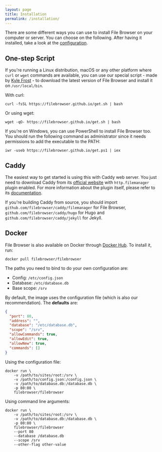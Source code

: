 ```yaml
---
layout: page
title: Installation
permalink: /installation/
---
```


There are some different ways you can use to install File Browser on your computer or server. You can choose on the following. After having it installed, take a look at the [configuration](../configuration).

## One-step Script

If you're running a Linux distribution, macOS or any other platform where `curl` or `wget` commands are available, you can use our special script - made by [Kyle Frost](https://www.kylefrost.me/) - to download the latest version of File Browser and install it on `/usr/local/bin`.

With curl:

```shell
curl -fsSL https://filebrowser.github.io/get.sh | bash
```

Or using wget:

```
wget -qO- https://filebrowser.github.io/get.sh | bash
```

If you're on Windows, you can use PowerShell to install File Browser too. You should run the following command as administrator since it needs permissions to add the executable to the PATH:

```
iwr -useb https://filebrowser.github.io/get.ps1 | iex
```

## Caddy

The easiest way to get started is using this with Caddy web server. You just need to download Caddy from its [official website](https://caddyserver.com/download) with `http.filemanager` plugin enabled. For more information about the plugin itself, please refer to its [documentation](https://caddyserver.com/docs/http.filemanager).

If you're building Caddy from source, you should import `github.com/filebrowser/caddy/filemanager` for File Browser, `github.com/filebrowser/caddy/hugo` for Hugo and `github.com/filebrowser/caddy/jekyll` for Jekyll.

## Docker

File Browser is also available on Docker through [Docker Hub](https://hub.docker.com/r/filebrowser/filebrowser/). To install it, run:

```
docker pull filebrowser/filebrowser
```

The paths you need to bind to do your own configuration are:

- Config: `/etc/config.json`
- Database: `/etc/database.db`
- Base scope: `/srv`

By default, the image uses the configuration file (which is also our recommendation). The **defaults** are:

```json
{
  "port": 80,
  "address": "",
  "database": "/etc/database.db",
  "scope": "/srv",
  "allowCommands": true,
  "allowEdit": true,
  "allowNew": true,
  "commands": []
}
```

Using the configuration file:

```shell
docker run \
    -v /path/to/sites/root:/srv \
    -v /path/to/config.json:/config.json \
    -v /path/to/database.db:/database.db \
    -p 80:80 \
    filebrowser/filebrowser
```

Using command line arguments:

```shell
docker run \
    -v /path/to/sites/root:/srv \
    -v /path/to/database.db:/database.db \
    -p 80:80 \
    filebrowser/filebrowser
    --port 80
    --database /database.db
    --scope /srv
    --other-flag other-value
```

